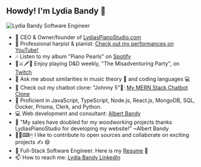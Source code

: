<!--
**LydiasPianoStudio/LydiasPianoStudio** is a ✨ _special_ ✨ repository because its `README.md` (this file) appears on your GitHub profile.

Here are some ideas to get you started:
- 👯 I’m looking to collaborate on ...
- 🤔 I’m looking for help with ...

- 📫 How to reach me: ...
- 😄 Pronouns: ...
- ⚡ Fun fact: ...
-->
## Howdy! I'm Lydia Bandy 👋
![Lydia Bandy Software Engineer](https://github.com/user-attachments/assets/5a238972-ab2b-4d60-9ff9-ec8b48cddc0b)

- 🎹 CEO & Owner/founder of [LydiasPianoStudio.com](https://www.lydiaspianostudio.com)
- 🎵 Professional harpist & pianist: [Check out my performances on YouTube!](https://www.youtube.com/channel/UCjNLzm0W-ojlrSBowuwMhQg)
- 🎶 Listen to my album "Piano Pearls" on [Spotify](https://open.spotify.com/artist/52xxPzgfdnhflFnTu5g0OY?si=ZEsbXdQqSI6NRsi5f_Nuog)
- 🎲⚔🗡🐲 Enjoy playing D&D weekly, "The Misadventuring Party", on [Twitch](https://m.twitch.tv/themisadventuringparty/home)
- 💬 Ask me about similarities in music theory 🎵 and coding languages 💻
- 🔭 Check out my chatbot clone: "Johnny 5"🤖: [My MERN Stack Chatbot Clone](https://github.com/LydiasPianoStudio/MERN-AI-ChatBot-App)
- 🌱 Proficient in JavaScript, TypeScript, Node.js, React.js, MongoDB, SQL, Docker, Prisma, Clerk, and Python.
- 💻 Web development and consultant: [Albert Bandy](https://albertbandy.com)
- 💬 "My sales have doubled for my woodworking projects thanks LydiasPianoStudio for developing my website!" ~Albert Bandy
- 👨‍💻⌨🖱 I like to contribute to open sources and collaborate on exciting projects ✍ 😄
- 💼 Full-Stack Software Engineer. Here is my [Resume](https://docs.google.com/document/d/1JiFbiscyqI6w4mdJOWmCcs8zHqqYfEAeZ04gWkNbLx4/edit?usp=sharing) 📃 
- 📫 How to reach me: [Lydia Bandy LinkedIn](https://www.linkedin.com/in/lydia-bandy-2b160745/)
